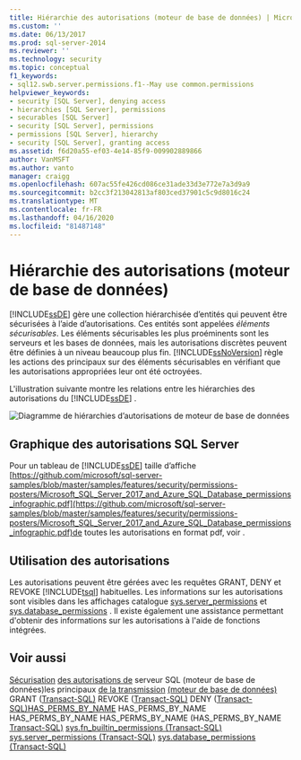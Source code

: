 ```yaml
---
title: Hiérarchie des autorisations (moteur de base de données) | Microsoft Docs
ms.custom: ''
ms.date: 06/13/2017
ms.prod: sql-server-2014
ms.reviewer: ''
ms.technology: security
ms.topic: conceptual
f1_keywords:
- sql12.swb.server.permissions.f1--May use common.permissions
helpviewer_keywords:
- security [SQL Server], denying access
- hierarchies [SQL Server], permissions
- securables [SQL Server]
- security [SQL Server], permissions
- permissions [SQL Server], hierarchy
- security [SQL Server], granting access
ms.assetid: f6d20a55-ef03-4e14-85f9-009902889866
author: VanMSFT
ms.author: vanto
manager: craigg
ms.openlocfilehash: 607ac55fe426cd086ce31ade33d3e772e7a3d9a9
ms.sourcegitcommit: b2cc3f213042813af803ced37901c5c9d8016c24
ms.translationtype: MT
ms.contentlocale: fr-FR
ms.lasthandoff: 04/16/2020
ms.locfileid: "81487148"
---
```

# <a name="permissions-hierarchy-database-engine"></a>Hiérarchie des autorisations (moteur de base de données)
  [!INCLUDE[ssDE](../../../includes/ssde-md.md)] gère une collection hiérarchisée d’entités qui peuvent être sécurisées à l’aide d’autorisations. Ces entités sont appelées *éléments sécurisables*. Les éléments sécurisables les plus proéminents sont les serveurs et les bases de données, mais les autorisations discrètes peuvent être définies à un niveau beaucoup plus fin. [!INCLUDE[ssNoVersion](../../includes/ssnoversion-md.md)] règle les actions des principaux sur des éléments sécurisables en vérifiant que les autorisations appropriées leur ont été octroyées.

 L'illustration suivante montre les relations entre les hiérarchies des autorisations du [!INCLUDE[ssDE](../../../includes/ssde-md.md)] .

 ![Diagramme de hiérarchies d’autorisations de moteur de base de données](../../database-engine/media/wj-security-layers.gif "Diagramme de hiérarchies d’autorisations de moteur de base de données")

## <a name="chart-of-sql-server-permissions"></a>Graphique des autorisations SQL Server
 Pour un tableau de [!INCLUDE[ssDE](../../../includes/ssde-md.md)] taille d’affiche [https://github.com/microsoft/sql-server-samples/blob/master/samples/features/security/permissions-posters/Microsoft_SQL_Server_2017_and_Azure_SQL_Database_permissions_infographic.pdf](https://github.com/microsoft/sql-server-samples/blob/master/samples/features/security/permissions-posters/Microsoft_SQL_Server_2017_and_Azure_SQL_Database_permissions_infographic.pdf)de toutes les autorisations en format pdf, voir .

## <a name="working-with-permissions"></a>Utilisation des autorisations
 Les autorisations peuvent être gérées avec les requêtes GRANT, DENY et REVOKE [!INCLUDE[tsql](../../includes/tsql-md.md)] habituelles. Les informations sur les autorisations sont visibles dans les affichages catalogue [sys.server_permissions](/sql/relational-databases/system-catalog-views/sys-server-permissions-transact-sql) et [sys.database_permissions](/sql/relational-databases/system-catalog-views/sys-database-permissions-transact-sql) . Il existe également une assistance permettant d'obtenir des informations sur les autorisations à l'aide de fonctions intégrées.

## <a name="see-also"></a>Voir aussi
 [Sécurisation](securing-sql-server.md) [des autorisations de](permissions-database-engine.md) serveur SQL &#40;moteur de base de données&#41;les principaux [de la transmission](securables.md) [&#40;moteur de base de données&#41;](authentication-access/principals-database-engine.md) GRANT &#40;[Transact-SQL&#41;](/sql/t-sql/statements/grant-transact-sql) REVOKE &#40;[Transact-SQL&#41;](/sql/t-sql/statements/revoke-transact-sql) DENY &#40;[Transact-SQL&#41;HAS_PERMS_BY_NAME](/sql/t-sql/statements/deny-transact-sql) HAS_PERMS_BY_NAME HAS_PERMS_BY_NAME HAS_PERMS_BY_NAME &#40;HAS_PERMS_BY_NAME [Transact-SQL&#41;](/sql/t-sql/functions/has-perms-by-name-transact-sql) [sys.fn_builtin_permissions &#40;Transact-SQL&#41;](/sql/relational-databases/system-functions/sys-fn-builtin-permissions-transact-sql) [sys.server_permissions &#40;Transact-SQL&#41;](/sql/relational-databases/system-catalog-views/sys-server-permissions-transact-sql) [sys.database_permissions &#40;Transact-SQL&#41;](/sql/relational-databases/system-catalog-views/sys-database-permissions-transact-sql)


